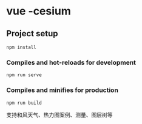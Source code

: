 # vue -cesium

## Project setup
```
npm install
```

### Compiles and hot-reloads for development
```
npm run serve
```

### Compiles and minifies for production
```
npm run build
```

支持和风天气、热力图案例、测量、图层树等

